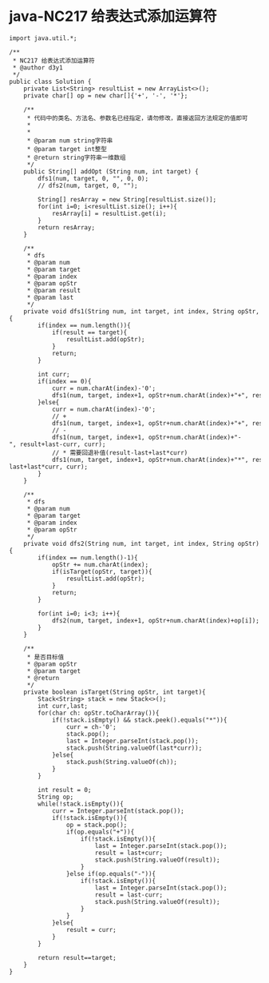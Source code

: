 # java-NC217 给表达式添加运算符


    import java.util.*;
    
    /**
     * NC217 给表达式添加运算符
     * @author d3y1
     */
    public class Solution {
        private List<String> resultList = new ArrayList<>();
        private char[] op = new char[]{'+', '-', '*'};
    
        /**
         * 代码中的类名、方法名、参数名已经指定，请勿修改，直接返回方法规定的值即可
         *
         *
         * @param num string字符串
         * @param target int整型
         * @return string字符串一维数组
         */
        public String[] addOpt (String num, int target) {
            dfs1(num, target, 0, "", 0, 0);
            // dfs2(num, target, 0, "");
    
            String[] resArray = new String[resultList.size()];
            for(int i=0; i<resultList.size(); i++){
                resArray[i] = resultList.get(i);
            }
            return resArray;
        }
    
        /**
         * dfs
         * @param num
         * @param target
         * @param index
         * @param opStr
         * @param result
         * @param last
         */
        private void dfs1(String num, int target, int index, String opStr, int result, int last){
            if(index == num.length()){
                if(result == target){
                    resultList.add(opStr);
                }
                return;
            }
    
            int curr;
            if(index == 0){
                curr = num.charAt(index)-'0';
                dfs1(num, target, index+1, opStr+num.charAt(index)+"+", result+last+curr, curr);
            }else{
                curr = num.charAt(index)-'0';
                // +
                dfs1(num, target, index+1, opStr+num.charAt(index)+"+", result+last+curr, curr);
                // -
                dfs1(num, target, index+1, opStr+num.charAt(index)+"-", result+last-curr, curr);
                // * 需要回退补值(result-last+last*curr)
                dfs1(num, target, index+1, opStr+num.charAt(index)+"*", result-last+last*curr, curr);
            }
        }
    
        /**
         * dfs
         * @param num
         * @param target
         * @param index
         * @param opStr
         */
        private void dfs2(String num, int target, int index, String opStr){
            if(index == num.length()-1){
                opStr += num.charAt(index);
                if(isTarget(opStr, target)){
                    resultList.add(opStr);
                }
                return;
            }
    
            for(int i=0; i<3; i++){
                dfs2(num, target, index+1, opStr+num.charAt(index)+op[i]);
            }
        }
    
        /**
         * 是否目标值
         * @param opStr
         * @param target
         * @return
         */
        private boolean isTarget(String opStr, int target){
            Stack<String> stack = new Stack<>();
            int curr,last;
            for(char ch: opStr.toCharArray()){
                if(!stack.isEmpty() && stack.peek().equals("*")){
                    curr = ch-'0';
                    stack.pop();
                    last = Integer.parseInt(stack.pop());
                    stack.push(String.valueOf(last*curr));
                }else{
                    stack.push(String.valueOf(ch));
                }
            }
    
            int result = 0;
            String op;
            while(!stack.isEmpty()){
                curr = Integer.parseInt(stack.pop());
                if(!stack.isEmpty()){
                    op = stack.pop();
                    if(op.equals("+")){
                        if(!stack.isEmpty()){
                            last = Integer.parseInt(stack.pop());
                            result = last+curr;
                            stack.push(String.valueOf(result));
                        }
                    }else if(op.equals("-")){
                        if(!stack.isEmpty()){
                            last = Integer.parseInt(stack.pop());
                            result = last-curr;
                            stack.push(String.valueOf(result));
                        }
                    }
                }else{
                    result = curr;
                }
            }
    
            return result==target;
        }
    }

  

